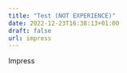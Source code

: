 ```yaml
---
title: "Test (NOT EXPERIENCE)"
date: 2022-12-23T16:38:13+01:00
draft: false
url: impress
---
```

Impress